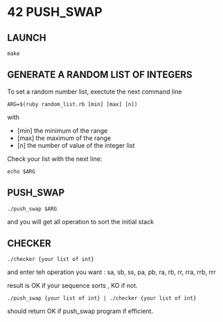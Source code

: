 # 42 PUSH_SWAP

## LAUNCH

```
make
```

## GENERATE A RANDOM LIST OF INTEGERS

To set a random number list, exectute the next command line 

```
ARG=$(ruby random_list.rb [min] [max] [n])
```

with 
* [min] the minimum of the range
* [max] the maximum of the range
* [n] the number of value of the integer list

Check your list with the next line:

```
echo $ARG
```

## PUSH_SWAP

```
./push_swap $ARG
```
and you will get all operation to sort the initial stack

## CHECKER
```
./checker {your list of int}
```
and enter teh operation you want : sa, sb, ss, pa, pb, ra, rb, rr, rra, rrb, rrr

result is OK if your sequence sorts , KO if not.

```
./push_swap {your list of int} | ./checker {your list of int}
```
should return OK if push_swap program if efficient.